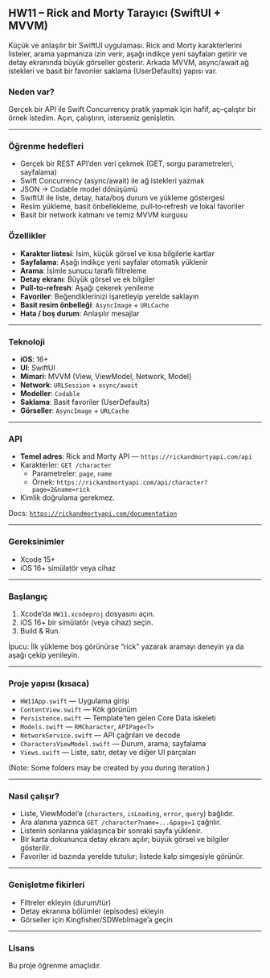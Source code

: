 ## HW11 – Rick and Morty Tarayıcı (SwiftUI + MVVM)

Küçük ve anlaşılır bir SwiftUI uygulaması. Rick and Morty karakterlerini listeler, arama yapmanıza izin verir, aşağı indikçe yeni sayfaları getirir ve detay ekranında büyük görseller gösterir. Arkada MVVM, async/await ağ istekleri ve basit bir favoriler saklama (UserDefaults) yapısı var.

### Neden var?
Gerçek bir API ile Swift Concurrency pratik yapmak için hafif, aç–çalıştır bir örnek istedim. Açın, çalıştırın, isterseniz genişletin.

---

### Öğrenme hedefleri
- Gerçek bir REST API’den veri çekmek (GET, sorgu parametreleri, sayfalama)
- Swift Concurrency (async/await) ile ağ istekleri yazmak
- JSON → Codable model dönüşümü
- SwiftUI ile liste, detay, hata/boş durum ve yükleme göstergesi
- Resim yükleme, basit önbellekleme, pull‑to‑refresh ve lokal favoriler
- Basit bir network katmanı ve temiz MVVM kurgusu

### Özellikler
- **Karakter listesi**: İsim, küçük görsel ve kısa bilgilerle kartlar
- **Sayfalama**: Aşağı indikçe yeni sayfalar otomatik yüklenir
- **Arama**: İsimle sunucu taraflı filtreleme
- **Detay ekranı**: Büyük görsel ve ek bilgiler
- **Pull‑to‑refresh**: Aşağı çekerek yenileme
- **Favoriler**: Beğendiklerinizi işaretleyip yerelde saklayın
- **Basit resim önbelleği**: `AsyncImage` + `URLCache`
- **Hata / boş durum**: Anlaşılır mesajlar

---

### Teknoloji
- **iOS**: 16+
- **UI**: SwiftUI
- **Mimari**: MVVM (View, ViewModel, Network, Model)
- **Network**: `URLSession` + `async/await`
- **Modeller**: `Codable`
- **Saklama**: Basit favoriler (UserDefaults)
- **Görseller**: `AsyncImage` + `URLCache`

---

### API
- **Temel adres**: Rick and Morty API — `https://rickandmortyapi.com/api`
- Karakterler: `GET /character`
  - Parametreler: `page`, `name`
  - Örnek: `https://rickandmortyapi.com/api/character?page=2&name=rick`
- Kimlik doğrulama gerekmez.

Docs: [`https://rickandmortyapi.com/documentation`](https://rickandmortyapi.com/documentation)

---

### Gereksinimler
- Xcode 15+
- iOS 16+ simülatör veya cihaz

---

### Başlangıç
1. Xcode’da `HW11.xcodeproj` dosyasını açın.
2. iOS 16+ bir simülatör (veya cihaz) seçin.
3. Build & Run.

İpucu: İlk yükleme boş görünürse “rick” yazarak aramayı deneyin ya da aşağı çekip yenileyin.

---

### Proje yapısı (kısaca)
- `HW11App.swift` — Uygulama girişi
- `ContentView.swift` — Kök görünüm
- `Persistence.swift` — Template’ten gelen Core Data iskeleti
- `Models.swift` — `RMCharacter`, `APIPage<T>`
- `NetworkService.swift` — API çağrıları ve decode
- `CharactersViewModel.swift` — Durum, arama, sayfalama
- `Views.swift` — Liste, satır, detay ve diğer UI parçaları

(Note: Some folders may be created by you during iteration.)

---

### Nasıl çalışır?
- Liste, ViewModel’e (`characters`, `isLoading`, `error`, `query`) bağlıdır.
- Ara alanına yazınca `GET /character?name=...&page=1` çağrılır.
- Listenin sonlarına yaklaşınca bir sonraki sayfa yüklenir.
- Bir karta dokununca detay ekranı açılır; büyük görsel ve bilgiler gösterilir.
- Favoriler id bazında yerelde tutulur; listede kalp simgesiyle görünür.

---

### Genişletme fikirleri
- Filtreler ekleyin (durum/tür)
- Detay ekranına bölümler (episodes) ekleyin
- Görseller için Kingfisher/SDWebImage’a geçin

---

### Lisans
Bu proje öğrenme amaçlıdır.


